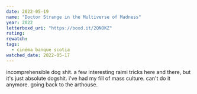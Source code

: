 ```yaml
---
date: 2022-05-19
name: "Doctor Strange in the Multiverse of Madness"
year: 2022
letterboxd_uri: "https://boxd.it/2QNOKZ"
rating: 
rewatch: 
tags:
  - cinéma banque scotia
watched_date: 2022-05-17
---
```


incomprehensible dog shit. a few interesting raimi tricks here and there, but it's just absolute dogshit. i've had my fill of mass culture. can't do it anymore. going back to the arthouse.
